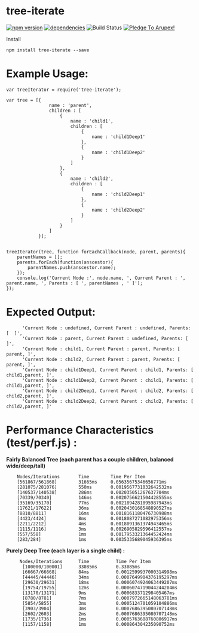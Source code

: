 # tree-iterate

[![npm version](https://badge.fury.io/js/tree-iterate.svg)](https://badge.fury.io/js/tree-iterate) [![dependencies](https://david-dm.org/arupex/TreeIterate.svg)](http://github.com/arupex/TreeIterate) ![Build Status](https://api.travis-ci.org/arupex/cucumber-report-store.svg?branch=master) <a href='https://pledgie.com/campaigns/31873'><img alt='Pledge To Arupex!' src='https://pledgie.com/campaigns/31873.png?skin_name=chrome' border='0' ></a>


Install

    npm install tree-iterate --save
    

# Example Usage:

    var treeIterator = require('tree-iterate');

    var tree = [{
                    name : 'parent',
                    children : [
                        {
                            name : 'child1',
                            children : [
                                {
                                    name : 'child1Deep1'
                                },
                                {
                                    name : 'child1Deep2'
                                }
                            ]
                        },
                        {
                            name : 'child2',
                            children : [
                                {
                                    name : 'child2Deep1'
                                },
                                {
                                    name : 'child2Deep2'
                                }
                            ]
                        }
                    ]
                }];


    treeIterator(tree, function forEachCallback(node, parent, parents){
        parentNames = [];
        parents.forEach(function(anscestor){
            parentNames.push(anscestor.name);
        });
        console.log('Current Node :', node.name, ', Current Parent : ', parent.name, ', Parents : [ ', parentNames , ' ]');
    });


# Expected Output:

          'Current Node : undefined, Current Parent : undefined, Parents: [  ]',
          'Current Node : parent, Current Parent : undefined, Parents: [  ]',
          'Current Node : child1, Current Parent : parent, Parents: [ parent, ]',
          'Current Node : child2, Current Parent : parent, Parents: [ parent, ]',
          'Current Node : child1Deep1, Current Parent : child1, Parents: [ child1,parent, ]',
          'Current Node : child1Deep2, Current Parent : child1, Parents: [ child1,parent, ]',
          'Current Node : child2Deep1, Current Parent : child2, Parents: [ child2,parent, ]',
          'Current Node : child2Deep2, Current Parent : child2, Parents: [ child2,parent, ]'



# Performance Characteristics (test/perf.js) :

**Fairly Balanced Tree (each parent has a couple children, balanced wide/deep/tall)**

        Nodes/Iterations       Time        Time Per Item
        [561867/561868]        31665ms     0.05635675346656771ms
        [281075/281076]        550ms       0.0019567731032642532ms
        [140537/140538]        286ms       0.002035051267637704ms
        [70339/70340]          146ms       0.0020756621504428555ms
        [35169/35170]          77ms        0.0021894281895987943ms
        [17621/17622]          36ms        0.0020430168548890527ms
        [8810/8811]            16ms        0.0018161180476730988ms
        [4423/4424]            8ms         0.0018087271082975356ms
        [2211/2212]            4ms         0.0018091361374943465ms
        [1115/1116]            3ms         0.0026905829596412557ms
        [557/558]              1ms         0.0017953321364452424ms
        [283/284]              1ms         0.0035335689045936395ms

**Purely Deep Tree (each layer is a single child) :**

         Nodes/Iterations      Time          Time Per Item
          [100000/100001]      33085ms       0.33085ms
          [66667/66668]        84ms          0.0012599937000314998ms
          [44445/44446]        34ms          0.0007649904376195297ms
          [29630/29631]        18ms          0.0006074924063449207ms
          [19754/19755]        12ms          0.0006074719044244204ms
          [13170/13171]        9ms           0.000683371298405467ms
          [8780/8781]          7ms           0.0007972665148063781ms
          [5854/5855]          3ms           0.0005124701059104886ms
          [3903/3904]          3ms           0.0007686395080707148ms
          [2602/2603]          2ms           0.0007686395080707148ms
          [1735/1736]          1ms           0.0005763688760806917ms
          [1157/1158]          1ms           0.000864304235090752ms
